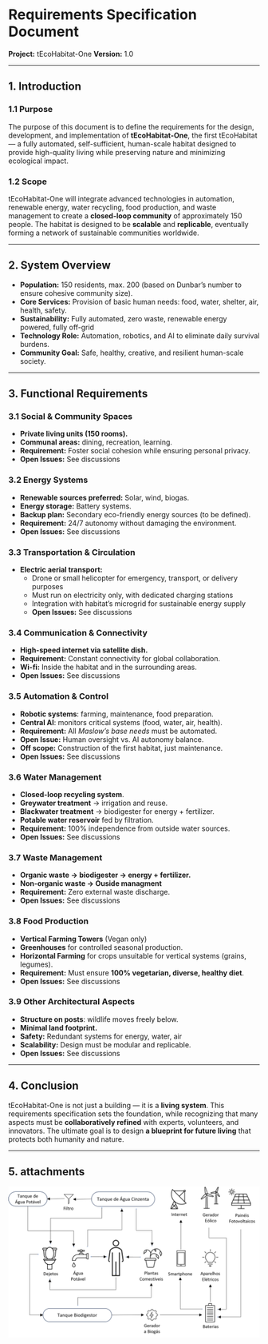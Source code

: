 # Requirements Specification Document  
**Project:** tEcoHabitat-One 
**Version:** 1.0  

---

## 1. Introduction  

### 1.1 Purpose  
The purpose of this document is to define the requirements for the design, development, and implementation of **tEcoHabitat-One**, the first tEcoHabitat— a fully automated, self-sufficient, human-scale habitat designed to provide high-quality living while preserving nature and minimizing ecological impact.  

### 1.2 Scope  
tEcoHabitat-One will integrate advanced technologies in automation, renewable energy, water recycling, food production, and waste management to create a **closed-loop community** of approximately 150 people. The habitat is designed to be **scalable** and **replicable**, eventually forming a network of sustainable communities worldwide.  

---

## 2. System Overview  

- **Population:** 150 residents, max. 200 (based on Dunbar’s number to ensure cohesive community size).  
- **Core Services:** Provision of basic human needs: food, water, shelter, air, health, safety.  
- **Sustainability:** Fully automated, zero waste, renewable energy powered, fully off-grid 
- **Technology Role:** Automation, robotics, and AI to eliminate daily survival burdens.  
- **Community Goal:** Safe, healthy, creative, and resilient human-scale society.  

---

## 3. Functional Requirements  

### 3.1 Social & Community Spaces  
- **Private living units (150 rooms).**  
- **Communal areas:** dining, recreation, learning.  
- **Requirement:** Foster social cohesion while ensuring personal privacy.
- **Open Issues:** See discussions

### 3.2 Energy Systems  
- **Renewable sources preferred:** Solar, wind, biogas.  
- **Energy storage:** Battery systems.  
- **Backup plan:** Secondary eco-friendly energy sources (to be defined).  
- **Requirement:** 24/7 autonomy without damaging the environment.
- **Open Issues:** See discussions

### 3.3 Transportation & Circulation
- **Electric aerial transport:**  
  - Drone or small helicopter for emergency, transport, or delivery purposes  
  - Must run on electricity only, with dedicated charging stations  
  - Integration with habitat’s microgrid for sustainable energy supply
  - **Open Issues:** See discussions

### 3.4 Communication & Connectivity  
- **High-speed internet via satellite dish.**  
- **Requirement:** Constant connectivity for global collaboration.
- **Wi-fi:** Inside the habitat and in the surrounding areas.
- **Open Issues:** See discussions

### 3.5 Automation & Control  
- **Robotic systems**: farming, maintenance, food preparation.  
- **Central AI**: monitors critical systems (food, water, air, health).  
- **Requirement:** All *Maslow’s base needs* must be automated.  
- **Open Issue:** Human oversight vs. AI autonomy balance. 
- **Off scope:** Construction of the first habitat, just maintenance.
- **Open Issues:** See discussions

### 3.6 Water Management  
- **Closed-loop recycling system**.  
- **Greywater treatment** → irrigation and reuse.  
- **Blackwater treatment** → biodigester for energy + fertilizer.  
- **Potable water reservoir** fed by filtration.  
- **Requirement:** 100% independence from outside water sources.
- **Open Issues:** See discussions


### 3.7 Waste Management  
- **Organic waste → biodigester → energy + fertilizer.**  
- **Non-organic waste → Ouside managment**  
- **Requirement:** Zero external waste discharge.
- **Open Issues:** See discussions

### 3.8 Food Production  
- **Vertical Farming Towers** (Vegan only)
- **Greenhouses** for controlled seasonal production.  
- **Horizontal Farming** for crops unsuitable for vertical systems (grains, legumes).  
- **Requirement:** Must ensure **100% vegetarian, diverse, healthy diet**.  
- **Open Issues:** See discussions

### 3.9 Other Architectural Aspects
- **Structure on posts**: wildlife moves freely below.  
- **Minimal land footprint.**   
- **Safety:** Redundant systems for energy, water, air
- **Scalability:** Design must be modular and replicable. 
- **Open Issues:** See discussions

---

## 4. Conclusion  

tEcoHabitat-One is not just a building — it is a **living system**. This requirements specification sets the foundation, while recognizing that many aspects must be **collaboratively refined** with experts, volunteers, and innovators. The ultimate goal is to design **a blueprint for future living** that protects both humanity and nature.  

---

## 5. attachments

![This is an alt text.](/assets/Habitat3esquema.png "This is a sample image.")



